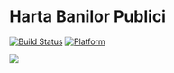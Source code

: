 # Harta Banilor Publici

[![Build Status](https://travis-ci.org/initiativaromania/harta-banilor-publici.svg?branch=master)](https://travis-ci.org/initiativaromania/harta-banilor-publici)
[![Platform](https://img.shields.io/cocoapods/p/BulletinBoard.svg?style=flat)](https://github.com/initiativaromania/harta-banilor-publici)

![](https://i.imgur.com/Mnp8qPg.gif)
